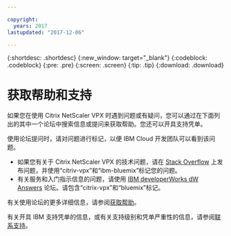 ```yaml
---

copyright:
  years: 2017
lastupdated: "2017-12-06"

---
```


{:shortdesc: .shortdesc}
{:new_window: target="_blank"}
{:codeblock: .codeblock}
{:pre: .pre}
{:screen: .screen}
{:tip: .tip}
{:download: .download}

# 获取帮助和支持

如果您在使用 Citrix NetScaler VPX 时遇到问题或有疑问，您可以通过在下面列出的其中一个论坛中搜索信息或提问来获取帮助。您还可以开具支持凭单。

使用论坛提问时，请对问题进行标记，以便 IBM Cloud 开发团队可以看到该问题。

* 如果您有关于 Citrix NetScaler VPX 的技术问题，请在 [Stack Overflow](https://stackoverflow.com/search?q=citrix-vpx+ibm-bluemix) 上发布问题，并使用“citriv-vpx”和“ibm-bluemix”标记您的问题。
* 有关服务和入门指示信息的问题，请使用 [IBM developerWorks dW Answers](https://developer.ibm.com/answers/topics/citrix-vpx.html?smartspace=bluemix) 论坛。请包含“citrix-vpx”和“bluemix”标记。

有关使用论坛的更多详细信息，请参阅[获取帮助](https://console.bluemix.net/docs/support/index.html#getting-help)。

有关开具 IBM 支持凭单的信息，或有关支持级别和凭单严重性的信息，请参阅[联系支持](https://console.bluemix.net/docs/support/index.html#contacting-support)。
